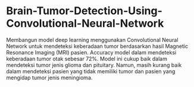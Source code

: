 # Brain-Tumor-Detection-Using-Convolutional-Neural-Network
Membangun model deep learning menggunakan Convolutional Neural Network untuk mendeteksi keberadaan tumor berdasarkan hasil Magnetic Resonance Imaging (MRI) pasien. Accuracy model dalam mendeteksi keberadaan tumor otak sebesar 72%. Model ini cukup baik dalam mendeteksi tumor jenis glioma dan pituitary. Namun, masih kurang baik dalam mendeteksi pasien yang tidak memiliki tumor dan pasien yang mengidap tumor jenis meningioma.
